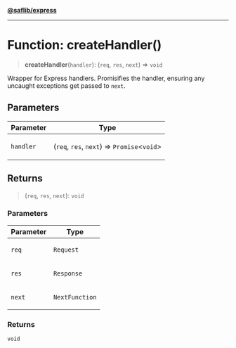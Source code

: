 [**@saflib/express**](../index.md)

***

# Function: createHandler()

> **createHandler**(`handler`): (`req`, `res`, `next`) => `void`

Wrapper for Express handlers. Promisifies the handler, ensuring any uncaught
exceptions get passed to `next`.

## Parameters

<table>
<thead>
<tr>
<th>Parameter</th>
<th>Type</th>
</tr>
</thead>
<tbody>
<tr>
<td>

`handler`

</td>
<td>

(`req`, `res`, `next`) => `Promise`\<`void`\>

</td>
</tr>
</tbody>
</table>

## Returns

> (`req`, `res`, `next`): `void`

### Parameters

<table>
<thead>
<tr>
<th>Parameter</th>
<th>Type</th>
</tr>
</thead>
<tbody>
<tr>
<td>

`req`

</td>
<td>

`Request`

</td>
</tr>
<tr>
<td>

`res`

</td>
<td>

`Response`

</td>
</tr>
<tr>
<td>

`next`

</td>
<td>

`NextFunction`

</td>
</tr>
</tbody>
</table>

### Returns

`void`
